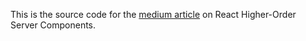 This is the source code for the [medium article](https://medium.com/@burkayanduv/write-clean-server-side-react-code-with-higher-order-server-components-2b0e8df45008) on React Higher-Order Server Components.
